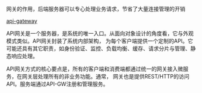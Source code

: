 网关的作用，后端服务器可以专心处理业务请求，节省了大量连接管理的开销

[api-gateway](https://www.cnblogs.com/savorboard/p/api-gateway.html)

API网关是一个服务器，是系统的唯一入口。从面向对象设计的角度看，它与外观模式类似。API网关封装了系统内部架构，
为每个客户端提供一个定制的API。它可能还具有其它职责，如身份验证、监控、负载均衡、缓存、请求分片与管理、静态响应处理。

API网关方式的核心要点是，所有的客户端和消费端都通过统一的网关接入微服务，在网关层处理所有的非业务功能。通常，
网关也是提供REST/HTTP的访问API。服务端通过API-GW注册和管理服务。

